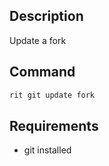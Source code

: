 ## Description

Update a fork

## Command

```bash
rit git update fork
```

## Requirements

- git installed
